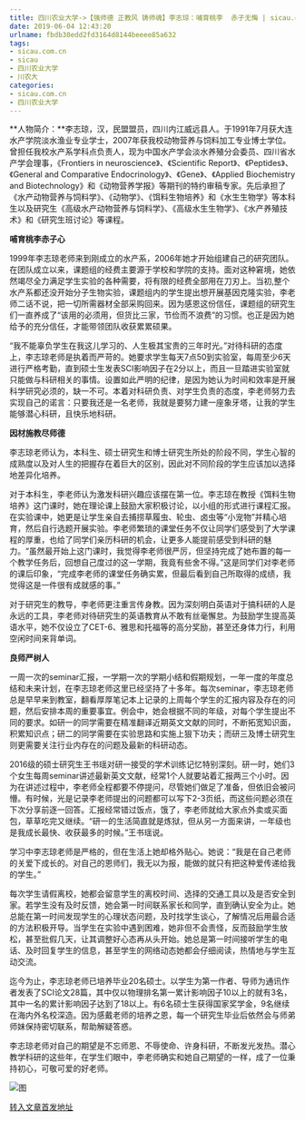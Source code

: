 ```yaml
---
title: 四川农业大学->【强师德 正教风 铸师魂】李志琼：哺育桃李  赤子无悔 | sicau.com.cn
date: 2019-06-04 12:43:20
urlname: fbdb30edd2fd3164d8144beeee85a632
tags: 
- sicau.com.cn
- sicau
- 四川农业大学
- 川农大
categories:
- sicau.com.cn
- 四川农业大学
---
```



**人物简介：**李志琼，汉，民盟盟员，四川内江威远县人。于1991年7月获大连水产学院淡水渔业专业学士，2007年获我校动物营养与饲料加工专业博士学位。曾担任我校水产系学科点负责人，现为中国水产学会淡水养殖分会委员、四川省水产学会理事，《Frontiers in neuroscience》、《Scientific Report》、《Peptides》、《General and Comparative Endocrinology》、《Gene》、《Applied Biochemistry and Biotechnology》和《动物营养学报》等期刊的特约审稿专家。先后承担了《水产动物营养与饲料学》、《动物学》、《饵料生物培养》和《水生生物学》等本科生以及研究生《高级水产动物营养与饲料学》、《高级水生生物学》、《水产养殖技术》和《研究生班讨论》等课程。

**哺育桃李赤子心**

1999年李志琼老师来到刚成立的水产系，2006年她才开始组建自己的研究团队。在团队成立以来，课题组的经费主要源于学校和学院的支持。面对这种窘境，她依然竭尽全力满足学生实验的各种需要，将有限的经费全部用在刀刃上。当初,整个水产系都还没开始分子生物实验，课题组内的学生提出想开展基因克隆实验，李老师二话不说，把一切所需器材全部采购回来。因为感恩这份信任，课题组的研究生们一直养成了“该用的必须用，但货比三家，节俭而不浪费”的习惯。也正是因为她给予的充分信任，才能带领团队收获累累硕果。

“我不能辜负学生在我这儿学习的、人生极其宝贵的三年时光。”对待科研的态度上，李志琼老师是执着而严苛的。她要求学生每天7点50到实验室，每周至少6天进行严格考勤，直到硕士生发表SCI影响因子在2分以上，而且一旦踏进实验室就只能做与科研相关的事情。设置如此严明的纪律，是因为她认为时间和效率是开展科学研究必须的，缺一不可。本着对科研负责、对学生负责的态度，李老师努力去实现自己的诺言：只要我还是一名老师，我就是要努力建一座象牙塔，让我的学生能够潜心科研，且快乐地科研。

**因材施教尽师德**

李志琼老师认为，本科生、硕士研究生和博士研究生所处的阶段不同，学生心智的成熟度以及对人生的把握存在着巨大的区别，因此对不同阶段的学生应该加以选择地差异化培养。

对于本科生，李老师认为激发科研兴趣应该摆在第一位。李志琼在教授《饵料生物培养》这门课时，她在理论课上鼓励大家积极讨论，以小组的形式进行课程汇报。在实验课中，她更是让学生亲自去捕捞草履虫、轮虫、卤虫等“小宠物”并精心培育，然后自行选题开展实验。李老师繁琐的课堂任务不仅让同学们感受到了大学课程的厚重，也给了同学们亲历科研的机会，让更多人能提前感受到科研的魅力。“虽然最开始上这门课时，我觉得李老师很严厉，但坚持完成了她布置的每一个教学任务后，回想自己度过的这一学期，我竟有些舍不得。”这是同学们对李老师的课后印象，“完成李老师的课堂任务确实累，但最后看到自己所取得的成绩，我觉得这是一件很有成就感的事。”

对于研究生的教导，李老师更注重言传身教。因为深刻明白英语对于搞科研的人是永远的工具，李老师对待研究生的英语教育从不敢有丝毫懈怠。为鼓励学生提高英语水平，她不仅设立了CET-6、雅思和托福等的高分奖励，甚至还身体力行，利用空闲时间来背单词。

**良师严树人**

一周一次的seminar汇报，一学期一次的学期小结和假期规划，一年一度的年度总结和未来计划，在李志琼老师这里已经坚持了十多年。每次seminar，李志琼老师总是早早来到教室，翻看厚厚笔记本上记录的上周每个学生的汇报内容及存在的问题，然后安排本周的重要事宜。例会中，她会根据不同的年级，对每个学生提出不同的要求。如研一的同学需要在精准翻译近期英文文献的同时，不断拓宽知识面，积累知识点；研二的同学需要在实验思路和实施上狠下功夫；而研三及博士研究生则更需要关注行业内存在的问题及最新的科研动态。

2016级的硕士研究生王书瑶对研一接受的学术训练记忆特别深刻。研一时，她们3个女生每周seminar讲述最新英文文献，经常1个人就要站着汇报两三个小时。因为在讲述过程中，李老师全程都要不停提问，尽管她们做足了准备，但依旧会被问懵。有时候，光是记录李老师提出的问题都可以写下2-3页纸，而这些问题必须在下次分享前逐一回答。汇报经常错过饭点，饿了，李老师就给大家点外卖或买面包，草草吃完又继续。“研一的生活简直就是炼狱，但从另一方面来讲，一年级也是我成长最快、收获最多的时候。”王书瑶说。

学习中李志琼老师是严格的，但在生活上她却格外贴心。她说：“我是在自己老师的关爱下成长的。对自己的恩师们，我无以为报，能做的就只有把这种爱传递给我的学生。”

每次学生请假离校，她都会留意学生的离校时间、选择的交通工具以及是否安全到家。若学生没有及时反馈，她会第一时间联系家长和同学，直到确认安全为止。她总能在第一时间发现学生的心理状态问题，及时找学生谈心，了解情况后用最合适的方法积极开导。当学生在实验中遇到困难，她非但不会责怪，反而鼓励学生放松，甚至批假几天，让其调整好心态再从头开始。她总是第一时间接听学生的电话、及时回复学生的信息，甚至学生的网络动态她都会仔细阅读，热情地与学生互动交流。

迄今为止，李志琼老师已培养毕业20名硕士。以学生为第一作者、导师为通讯作者发表了SCI论文28篇，其中仅以物理排名第一累计影响因子10以上的就有3名，其中一名的累计影响因子达到了18以上。有6名硕士生获得国家奖学金，9名继续在海内外名校深造。因为感戴老师的培养之恩，每一个研究生毕业后依然会与师弟师妹保持密切联系，帮助解疑答惑。

李志琼老师对自己的期望是不忘师恩、不辱使命、许身科研，不断发光发热。潜心教学科研的这些年，在学生们眼中，李老师确实和她自己期望的一样，成了一位秉持初心，可敬可爱的好老师。



![图](https://news.sicau.edu.cn/__local/F/28/11/DB75FAF8D33663644B2539EE15C_1AAE2049_AE78.jpg)

[转入文章首发地址](https://news.sicau.edu.cn/info/1078/51892.htm)